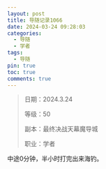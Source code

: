 ```yaml
---
layout: post
title: 导随记录1066
date: 2024-03-24 09:28:03
categories:
  - 导随
  - 学者
tags:
  - 导随
pin: true
toc: true
comments: true
---
```

> 日期：2024.3.24
>
> 等级：50
>
> 副本：最终决战天幕魔导城
>
> 职业：学者

中途0分钟，半小时打完出来海钓。